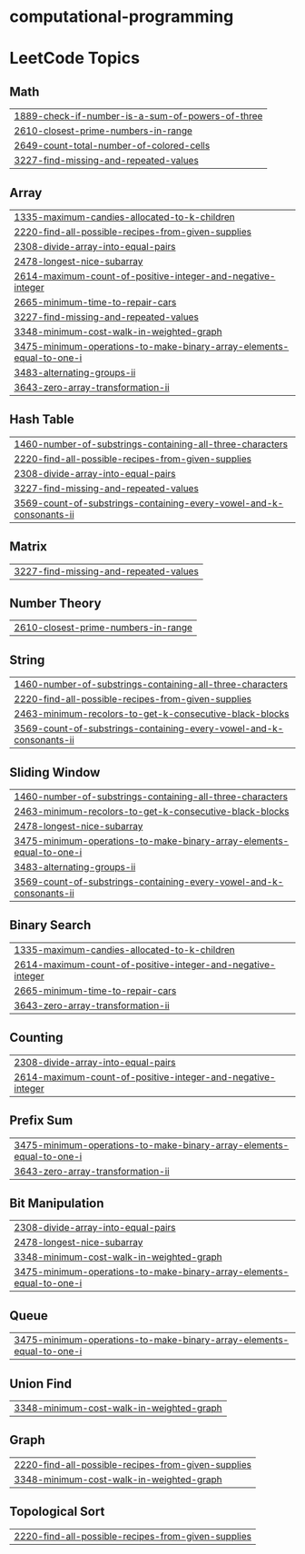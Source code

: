 # computational-programming
<!---LeetCode Topics Start-->
# LeetCode Topics
## Math
|  |
| ------- |
| [1889-check-if-number-is-a-sum-of-powers-of-three](https://github.com/RihanaE/competitive-programming/tree/master/1889-check-if-number-is-a-sum-of-powers-of-three) |
| [2610-closest-prime-numbers-in-range](https://github.com/RihanaE/competitive-programming/tree/master/2610-closest-prime-numbers-in-range) |
| [2649-count-total-number-of-colored-cells](https://github.com/RihanaE/competitive-programming/tree/master/2649-count-total-number-of-colored-cells) |
| [3227-find-missing-and-repeated-values](https://github.com/RihanaE/competitive-programming/tree/master/3227-find-missing-and-repeated-values) |
## Array
|  |
| ------- |
| [1335-maximum-candies-allocated-to-k-children](https://github.com/RihanaE/competitive-programming/tree/master/1335-maximum-candies-allocated-to-k-children) |
| [2220-find-all-possible-recipes-from-given-supplies](https://github.com/RihanaE/competitive-programming/tree/master/2220-find-all-possible-recipes-from-given-supplies) |
| [2308-divide-array-into-equal-pairs](https://github.com/RihanaE/competitive-programming/tree/master/2308-divide-array-into-equal-pairs) |
| [2478-longest-nice-subarray](https://github.com/RihanaE/competitive-programming/tree/master/2478-longest-nice-subarray) |
| [2614-maximum-count-of-positive-integer-and-negative-integer](https://github.com/RihanaE/competitive-programming/tree/master/2614-maximum-count-of-positive-integer-and-negative-integer) |
| [2665-minimum-time-to-repair-cars](https://github.com/RihanaE/competitive-programming/tree/master/2665-minimum-time-to-repair-cars) |
| [3227-find-missing-and-repeated-values](https://github.com/RihanaE/competitive-programming/tree/master/3227-find-missing-and-repeated-values) |
| [3348-minimum-cost-walk-in-weighted-graph](https://github.com/RihanaE/competitive-programming/tree/master/3348-minimum-cost-walk-in-weighted-graph) |
| [3475-minimum-operations-to-make-binary-array-elements-equal-to-one-i](https://github.com/RihanaE/competitive-programming/tree/master/3475-minimum-operations-to-make-binary-array-elements-equal-to-one-i) |
| [3483-alternating-groups-ii](https://github.com/RihanaE/competitive-programming/tree/master/3483-alternating-groups-ii) |
| [3643-zero-array-transformation-ii](https://github.com/RihanaE/competitive-programming/tree/master/3643-zero-array-transformation-ii) |
## Hash Table
|  |
| ------- |
| [1460-number-of-substrings-containing-all-three-characters](https://github.com/RihanaE/competitive-programming/tree/master/1460-number-of-substrings-containing-all-three-characters) |
| [2220-find-all-possible-recipes-from-given-supplies](https://github.com/RihanaE/competitive-programming/tree/master/2220-find-all-possible-recipes-from-given-supplies) |
| [2308-divide-array-into-equal-pairs](https://github.com/RihanaE/competitive-programming/tree/master/2308-divide-array-into-equal-pairs) |
| [3227-find-missing-and-repeated-values](https://github.com/RihanaE/competitive-programming/tree/master/3227-find-missing-and-repeated-values) |
| [3569-count-of-substrings-containing-every-vowel-and-k-consonants-ii](https://github.com/RihanaE/competitive-programming/tree/master/3569-count-of-substrings-containing-every-vowel-and-k-consonants-ii) |
## Matrix
|  |
| ------- |
| [3227-find-missing-and-repeated-values](https://github.com/RihanaE/competitive-programming/tree/master/3227-find-missing-and-repeated-values) |
## Number Theory
|  |
| ------- |
| [2610-closest-prime-numbers-in-range](https://github.com/RihanaE/competitive-programming/tree/master/2610-closest-prime-numbers-in-range) |
## String
|  |
| ------- |
| [1460-number-of-substrings-containing-all-three-characters](https://github.com/RihanaE/competitive-programming/tree/master/1460-number-of-substrings-containing-all-three-characters) |
| [2220-find-all-possible-recipes-from-given-supplies](https://github.com/RihanaE/competitive-programming/tree/master/2220-find-all-possible-recipes-from-given-supplies) |
| [2463-minimum-recolors-to-get-k-consecutive-black-blocks](https://github.com/RihanaE/competitive-programming/tree/master/2463-minimum-recolors-to-get-k-consecutive-black-blocks) |
| [3569-count-of-substrings-containing-every-vowel-and-k-consonants-ii](https://github.com/RihanaE/competitive-programming/tree/master/3569-count-of-substrings-containing-every-vowel-and-k-consonants-ii) |
## Sliding Window
|  |
| ------- |
| [1460-number-of-substrings-containing-all-three-characters](https://github.com/RihanaE/competitive-programming/tree/master/1460-number-of-substrings-containing-all-three-characters) |
| [2463-minimum-recolors-to-get-k-consecutive-black-blocks](https://github.com/RihanaE/competitive-programming/tree/master/2463-minimum-recolors-to-get-k-consecutive-black-blocks) |
| [2478-longest-nice-subarray](https://github.com/RihanaE/competitive-programming/tree/master/2478-longest-nice-subarray) |
| [3475-minimum-operations-to-make-binary-array-elements-equal-to-one-i](https://github.com/RihanaE/competitive-programming/tree/master/3475-minimum-operations-to-make-binary-array-elements-equal-to-one-i) |
| [3483-alternating-groups-ii](https://github.com/RihanaE/competitive-programming/tree/master/3483-alternating-groups-ii) |
| [3569-count-of-substrings-containing-every-vowel-and-k-consonants-ii](https://github.com/RihanaE/competitive-programming/tree/master/3569-count-of-substrings-containing-every-vowel-and-k-consonants-ii) |
## Binary Search
|  |
| ------- |
| [1335-maximum-candies-allocated-to-k-children](https://github.com/RihanaE/competitive-programming/tree/master/1335-maximum-candies-allocated-to-k-children) |
| [2614-maximum-count-of-positive-integer-and-negative-integer](https://github.com/RihanaE/competitive-programming/tree/master/2614-maximum-count-of-positive-integer-and-negative-integer) |
| [2665-minimum-time-to-repair-cars](https://github.com/RihanaE/competitive-programming/tree/master/2665-minimum-time-to-repair-cars) |
| [3643-zero-array-transformation-ii](https://github.com/RihanaE/competitive-programming/tree/master/3643-zero-array-transformation-ii) |
## Counting
|  |
| ------- |
| [2308-divide-array-into-equal-pairs](https://github.com/RihanaE/competitive-programming/tree/master/2308-divide-array-into-equal-pairs) |
| [2614-maximum-count-of-positive-integer-and-negative-integer](https://github.com/RihanaE/competitive-programming/tree/master/2614-maximum-count-of-positive-integer-and-negative-integer) |
## Prefix Sum
|  |
| ------- |
| [3475-minimum-operations-to-make-binary-array-elements-equal-to-one-i](https://github.com/RihanaE/competitive-programming/tree/master/3475-minimum-operations-to-make-binary-array-elements-equal-to-one-i) |
| [3643-zero-array-transformation-ii](https://github.com/RihanaE/competitive-programming/tree/master/3643-zero-array-transformation-ii) |
## Bit Manipulation
|  |
| ------- |
| [2308-divide-array-into-equal-pairs](https://github.com/RihanaE/competitive-programming/tree/master/2308-divide-array-into-equal-pairs) |
| [2478-longest-nice-subarray](https://github.com/RihanaE/competitive-programming/tree/master/2478-longest-nice-subarray) |
| [3348-minimum-cost-walk-in-weighted-graph](https://github.com/RihanaE/competitive-programming/tree/master/3348-minimum-cost-walk-in-weighted-graph) |
| [3475-minimum-operations-to-make-binary-array-elements-equal-to-one-i](https://github.com/RihanaE/competitive-programming/tree/master/3475-minimum-operations-to-make-binary-array-elements-equal-to-one-i) |
## Queue
|  |
| ------- |
| [3475-minimum-operations-to-make-binary-array-elements-equal-to-one-i](https://github.com/RihanaE/competitive-programming/tree/master/3475-minimum-operations-to-make-binary-array-elements-equal-to-one-i) |
## Union Find
|  |
| ------- |
| [3348-minimum-cost-walk-in-weighted-graph](https://github.com/RihanaE/competitive-programming/tree/master/3348-minimum-cost-walk-in-weighted-graph) |
## Graph
|  |
| ------- |
| [2220-find-all-possible-recipes-from-given-supplies](https://github.com/RihanaE/competitive-programming/tree/master/2220-find-all-possible-recipes-from-given-supplies) |
| [3348-minimum-cost-walk-in-weighted-graph](https://github.com/RihanaE/competitive-programming/tree/master/3348-minimum-cost-walk-in-weighted-graph) |
## Topological Sort
|  |
| ------- |
| [2220-find-all-possible-recipes-from-given-supplies](https://github.com/RihanaE/competitive-programming/tree/master/2220-find-all-possible-recipes-from-given-supplies) |
<!---LeetCode Topics End-->